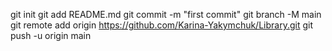 
git init
git add README.md
git commit -m "first commit"
git branch -M main
git remote add origin https://github.com/Karina-Yakymchuk/Library.git
git push -u origin main
